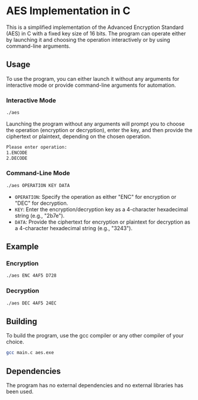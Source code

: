 # AES Implementation in C

This is a simplified implementation of the Advanced Encryption Standard (AES) in C with a fixed key size of 16 bits. The program can operate either by launching it and choosing the operation interactively or by using command-line arguments.

## Usage

To use the program, you can either launch it without any arguments for interactive mode or provide command-line arguments for automation.

### Interactive Mode

```bash
./aes
```

Launching the program without any arguments will prompt you to choose the operation (encryption or decryption), enter the key, and then provide the ciphertext or plaintext, depending on the chosen operation.

```bash
Please enter operation:
1.ENCODE
2.DECODE
```


### Command-Line Mode

```bash
./aes OPERATION KEY DATA
```

- `OPERATION`: Specify the operation as either "ENC" for encryption or "DEC" for decryption.
- `KEY`: Enter the encryption/decryption key as a 4-character hexadecimal string (e.g., "2b7e").
- `DATA`: Provide the ciphertext for encryption or plaintext for decryption as a 4-character hexadecimal string (e.g., "3243").

## Example

### Encryption

```bash
./aes ENC 4AF5 D728
```

### Decryption

```bash
./aes DEC 4AF5 24EC
```

## Building

To build the program, use the gcc compiler or any other compiler of your choice.

```bash
gcc main.c aes.exe
```

## Dependencies

The program has no external dependencies and no external libraries has been used.
